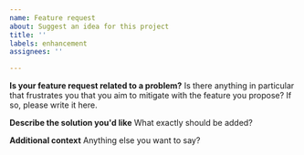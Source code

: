 ```yaml
---
name: Feature request
about: Suggest an idea for this project
title: ''
labels: enhancement
assignees: ''

---
```


**Is your feature request related to a problem?**
Is there anything in particular that frustrates you that you aim to mitigate with the feature you propose? If so, please write it here.

**Describe the solution you'd like**
What exactly should be added?

**Additional context**
Anything else you want to say?
